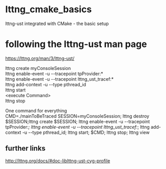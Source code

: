 # lttng_cmake_basics
lttng-ust integrated with CMake - the basic setup

# following the lttng-ust man page
https://lttng.org/man/3/lttng-ust/

lttng create myConsoleSession </br>
lttng enable-event -u --tracepoint tpProvider:* </br>
lttng enable-event -u --tracepoint lttng_ust_tracef:* </br>
lttng add-context -u --type pthread_id </br>
lttng start </br>
\<execute Command> </br>
lttng stop

One command for everything </br>
CMD=./mainToBeTraced SESSION=myConsoleSession; lttng destroy $SESSION;lttng create $SESSION; lttng enable-event -u --tracepoint tpProvider:*; lttng enable-event -u --tracepoint lttng_ust_tracef:*; lttng add-context -u --type pthread_id; lttng start; $CMD; lttng stop; lttng view

## further links
http://lttng.org/docs/#doc-liblttng-ust-cyg-profile
